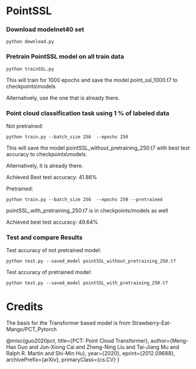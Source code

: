 # PointSSL

### Download modelnet40 set

`python download.py`

### Pretrain PointSSL model on all train data

`python trainSSL.py`

This will train for 1000 epochs and save the model point_ssl_1000.t7 to checkpoints\models

Alternatively, use the one that is already there.


### Point cloud classification task using 1 % of labeled data

Not pretrained:

`python train.py --batch_size 256  --epochs 250`

This will save the model pointSSL_without_pretraining_250.t7 with best test accuracy to checkpoints\models.

Alternatively, it is already there. 

Achieved Best test accuracy: 41.86%

Pretrained:

`python train.py --batch_size 256  --epochs 250 --pretrained`

pointSSL_with_pretraining_250.t7 is in checkpoints/models as well

Achieved best test accuracy: 49.64%

### Test and compare Results

Test accuracy of not pretrained model:

`python test.py --saved_model pointSSL_without_pretraining_250.t7`

Test accuracy of pretrained model:

`python test.py --saved_model pointSSL_with_pretraining_250.t7`

# Credits

The basis for the Transformer based model is from Strawberry-Eat-Mango/PCT_Pytorch

@misc{guo2020pct,
      title={PCT: Point Cloud Transformer}, 
      author={Meng-Hao Guo and Jun-Xiong Cai and Zheng-Ning Liu and Tai-Jiang Mu and Ralph R. Martin and Shi-Min Hu},
      year={2020},
      eprint={2012.09688},
      archivePrefix={arXiv},
      primaryClass={cs.CV}
}
